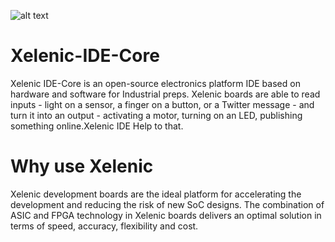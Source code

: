 ![alt text](http://xelenic.com/selni.png)

# Xelenic-IDE-Core
Xelenic IDE-Core is an open-source electronics platform IDE based on hardware and software for Industrial preps. Xelenic boards are able to read inputs - light on a sensor, a finger on a button, or a Twitter message - and turn it into an output - activating a motor, turning on an LED, publishing something online.Xelenic IDE Help to that.

# Why use Xelenic
Xelenic development boards are the ideal platform for accelerating the development and reducing the risk of new SoC designs. The combination of ASIC and FPGA technology in Xelenic boards delivers an optimal solution in terms of speed, accuracy, flexibility and cost.

